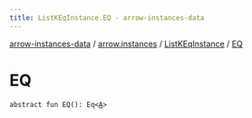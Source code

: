 ```yaml
---
title: ListKEqInstance.EQ - arrow-instances-data
---
```


[arrow-instances-data](../../index.html) / [arrow.instances](../index.html) / [ListKEqInstance](index.html) / [EQ](./-e-q.html)

# EQ

`abstract fun EQ(): Eq<`[`A`](index.html#A)`>`